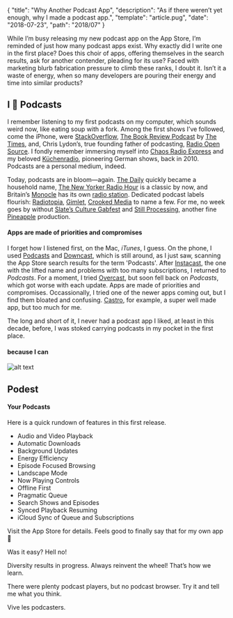 {
  "title": "Why Another Podcast App",
  "description": "As if there weren’t yet enough, why I made a podcast app.",
  "template": "article.pug",
  "date": "2018-07-23",
  "path": "2018/07"
}

While I’m busy releasing my new podcast app on the App Store, I’m reminded of just how many podcast apps exist. Why exactly did I write one in the first place? Does this choir of apps, offering themselves in the search results, ask for another contender, pleading for its use? Faced with marketing blurb fabrication pressure to climb these ranks, I doubt it. Isn’t it a waste of energy, when so many developers are pouring their energy and time into similar products?

## I 💜 Podcasts

I remember listening to my first podcasts on my computer, which sounds weird now, like eating soup with a fork. Among the first shows I’ve followed, come the iPhone, were [StackOverflow](https://stackoverflow.blog/2008/04/17/podcast-1/), [The Book Review Podcast](https://www.nytimes.com/column/book-review-podcast) by [The Times](https://www.nytimes.com), and, Chris Lydon’s, true founding father of podcasting, [Radio Open Source](http://radioopensource.org). I fondly remember immersing myself into [Chaos Radio Express](https://cre.fm) and my beloved [Küchenradio](https://www.kuechenstud.io/kuechenradio/), pioneering German shows, back in 2010. Podcasts are a personal medium, indeed.

Today, podcasts are in bloom—again. [The Daily](https://www.nytimes.com/podcasts/the-daily) quickly became a household name, [The New Yorker Radio Hour](https://www.newyorker.com/podcast/the-new-yorker-radio-hour) is a classic by now, and Britain’s [Monocle](https://monocle.com) has its own [radio station](https://monocle.com/radio/). Dedicated podcast labels flourish: [Radiotopia](https://www.radiotopia.fm), [Gimlet](https://www.gimletmedia.com), [Crooked Media](https://crooked.com) to name a few. For me, no week goes by without [Slate’s Culture Gabfest](http://www.slate.com/articles/podcasts/culturegabfest.html) and [Still Processing](https://www.nytimes.com/podcasts/still-processing), another fine [Pineapple](http://pineapple.fm) production.

#### Apps are made of priorities and compromises

I forget how I listened first, on the Mac, *iTunes*, I guess. On the phone, I used [Podcasts](https://itunes.apple.com/us/app/podcasts/id525463029) and [Downcast](https://itunes.apple.com/us/app/downcast/id393858566), which is still around, as I just saw, scanning the App Store search results for the term 'Podcasts'. After [Instacast](https://itunes.apple.com/us/app/instacast-core/id108386833), the one with the lifted name and problems with too many subscriptions, I returned to *Podcasts*. For a moment, I tried [Overcast](https://overcast.fm), but soon fell back on *Podcasts*, which got worse with each update. Apps are made of priorities and compromises. Occassionally, I tried one of the newer apps coming out, but I find them bloated and confusing. [Castro](https://itunes.apple.com/us/app/castro-podcasts/id1080840241), for example, a super well made app, but too much for me.

The long and short of it, I never had a podcast app I liked, at least in this decade, before, I was stoked carrying podcasts in my pocket in the first place.

#### because I can

![alt text](/img/0x0ss.png "Podest App Icon")

## Podest

#### Your Podcasts

Here is a quick rundown of features in this first release.

- Audio and Video Playback
- Automatic Downloads
- Background Updates
- Energy Efficiency
- Episode Focused Browsing
- Landscape Mode
- Now Playing Controls
- Offline First
- Pragmatic Queue
- Search Shows and Episodes
- Synced Playback Resuming
- iCloud Sync of Queue and Subscriptions

Visit the App Store for details. Feels good to finally say that for my own app 🤗

Was it easy? Hell no!

Diversity results in progress. Always reinvent the wheel! That’s how we learn.

There were plenty podcast players, but no podcast browser. Try it and tell me what you think.

Vive les podcasters.
